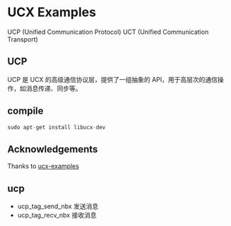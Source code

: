 # UCX Examples
UCP (Unified Communication Protocol)
UCT (Unified Communication Transport)
## UCP
UCP 是 UCX 的高级通信协议层，提供了一组抽象的 API，用于高层次的通信操作，如消息传递、同步等。
## compile
```c
sudo apt-get install libucx-dev
```
## Acknowledgements
Thanks to [ucx-examples](https://github.com/PrisdxMeany/ucx-examples)

## ucp
- ucp_tag_send_nbx 发送消息
- ucp_tag_recv_nbx 接收消息